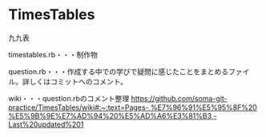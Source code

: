 # TimesTables
九九表

timestables.rb・・・制作物

question.rb・・・作成する中での学びで疑問に感じたことをまとめるファイル。詳しくはコミットへのコメント。  

wiki・・・question.rbのコメント整理
https://github.com/soma-git-practice/TimesTables/wiki#:~:text=Pages-,%E7%96%91%E5%95%8F%20%E5%9B%9E%E7%AD%94%20%E5%AD%A6%E3%81%B3,-Last%20updated%201
